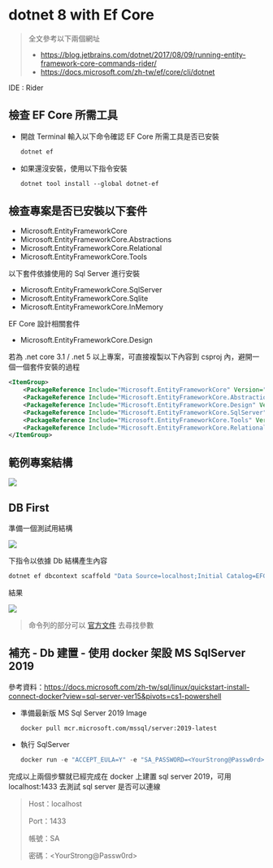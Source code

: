# dotnet 8 with Ef Core

> 全文參考以下兩個網址
> * https://blog.jetbrains.com/dotnet/2017/08/09/running-entity-framework-core-commands-rider/
> * https://docs.microsoft.com/zh-tw/ef/core/cli/dotnet

IDE : Rider

## 檢查 EF Core 所需工具

* 開啟 Terminal 輸入以下命令確認 EF Core 所需工具是否已安裝

    ```cl
    dotnet ef
    ```

* 如果還沒安裝，使用以下指令安裝

    ```cl
    dotnet tool install --global dotnet-ef
    ```

## 檢查專案是否已安裝以下套件

* Microsoft.EntityFrameworkCore
* Microsoft.EntityFrameworkCore.Abstractions
* Microsoft.EntityFrameworkCore.Relational
* Microsoft.EntityFrameworkCore.Tools

以下套件依據使用的 Sql Server 進行安裝

* Microsoft.EntityFrameworkCore.SqlServer
* Microsoft.EntityFrameworkCore.Sqlite
* Microsoft.EntityFrameworkCore.InMemory

EF Core 設計相關套件

* Microsoft.EntityFrameworkCore.Design

若為 .net core 3.1 / .net 5 以上專案，可直接複製以下內容到 csproj 內，避開一個一個套件安裝的過程

```xml
<ItemGroup>
    <PackageReference Include="Microsoft.EntityFrameworkCore" Version="5.0.7" />
    <PackageReference Include="Microsoft.EntityFrameworkCore.Abstractions" Version="5.0.7" />
    <PackageReference Include="Microsoft.EntityFrameworkCore.Design" Version="5.0.7" />
    <PackageReference Include="Microsoft.EntityFrameworkCore.SqlServer" Version="5.0.7" />
    <PackageReference Include="Microsoft.EntityFrameworkCore.Tools" Version="5.0.7" />
    <PackageReference Include="Microsoft.EntityFrameworkCore.Relational" Version="5.0.7" />
</ItemGroup>
```

## 範例專案結構

![](https://i.imgur.com/Jb8VaAW.png)

## DB First

準備一個測試用結構

![](https://i.imgur.com/tHxKajW.png)

下指令以依據 Db 結構產生內容

```cl
dotnet ef dbcontext scaffold "Data Source=localhost;Initial Catalog=EFCoreSample;Persist Security Info=False;User ID=SA;Password=<YourStrong@Passw0rd>;Pooling=False;MultipleActiveResultSets=False;Encrypt=False;TrustServerCertificate=False" Microsoft.EntityFrameworkCore.SqlServer -c DbFirstContext
```

結果

![](https://i.imgur.com/rXb38yn.png)

> 命令列的部分可以 [官方文件](https://docs.microsoft.com/zh-tw/ef/core/cli/dotnet) 去尋找參數

## 補充 - Db 建置 - 使用 docker 架設 MS SqlServer 2019

>
參考資料：https://docs.microsoft.com/zh-tw/sql/linux/quickstart-install-connect-docker?view=sql-server-ver15&pivots=cs1-powershell

* 準備最新版 MS Sql Server 2019 Image

    ```cli
    docker pull mcr.microsoft.com/mssql/server:2019-latest
    ```

* 執行 SqlServer

    ```cl
    docker run -e "ACCEPT_EULA=Y" -e "SA_PASSWORD=<YourStrong@Passw0rd>" -p 1433:1433 --name sql1 -h sql1 -d mcr.microsoft.com/mssql/server:2019-latest
    ```

完成以上兩個步驟就已經完成在 docker 上建置 sql server 2019，可用 localhost:1433 去測試 sql server 是否可以連線

> Host：localhost
>
> Port：1433
>
> 帳號：SA
>
> 密碼：\<YourStrong@Passw0rd\>
